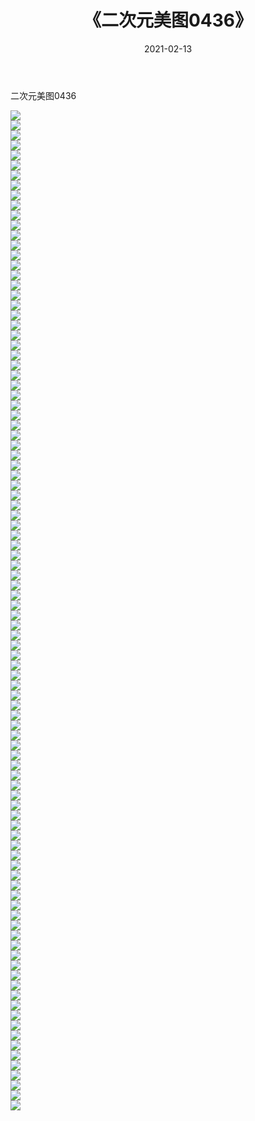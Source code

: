 ﻿---
layout: post
title:  《二次元美图0436》
date:   2021-02-13
img: http://imgx.orgx.ga/二次元/2021/二次元美图0436/000.jpg
categories: [美女, 清纯, 唯美]
---

二次元美图0436

 ![](http://imgx.orgx.ga/二次元/2021/二次元美图0436/001.jpg) <br>![](http://imgx.orgx.ga/二次元/2021/二次元美图0436/002.jpg) <br>![](http://imgx.orgx.ga/二次元/2021/二次元美图0436/003.jpg) <br>![](http://imgx.orgx.ga/二次元/2021/二次元美图0436/004.jpg) <br>![](http://imgx.orgx.ga/二次元/2021/二次元美图0436/005.jpg) <br>![](http://imgx.orgx.ga/二次元/2021/二次元美图0436/006.jpg) <br>![](http://imgx.orgx.ga/二次元/2021/二次元美图0436/007.jpg) <br>![](http://imgx.orgx.ga/二次元/2021/二次元美图0436/008.jpg) <br>![](http://imgx.orgx.ga/二次元/2021/二次元美图0436/009.jpg) <br>![](http://imgx.orgx.ga/二次元/2021/二次元美图0436/010.jpg) <br>![](http://imgx.orgx.ga/二次元/2021/二次元美图0436/011.jpg) <br>![](http://imgx.orgx.ga/二次元/2021/二次元美图0436/012.jpg) <br>![](http://imgx.orgx.ga/二次元/2021/二次元美图0436/013.jpg) <br>![](http://imgx.orgx.ga/二次元/2021/二次元美图0436/014.jpg) <br>![](http://imgx.orgx.ga/二次元/2021/二次元美图0436/015.jpg) <br>![](http://imgx.orgx.ga/二次元/2021/二次元美图0436/016.jpg) <br>![](http://imgx.orgx.ga/二次元/2021/二次元美图0436/017.jpg) <br>![](http://imgx.orgx.ga/二次元/2021/二次元美图0436/018.jpg) <br>![](http://imgx.orgx.ga/二次元/2021/二次元美图0436/019.jpg) <br>![](http://imgx.orgx.ga/二次元/2021/二次元美图0436/020.jpg) <br>![](http://imgx.orgx.ga/二次元/2021/二次元美图0436/021.jpg) <br>![](http://imgx.orgx.ga/二次元/2021/二次元美图0436/022.jpg) <br>![](http://imgx.orgx.ga/二次元/2021/二次元美图0436/023.jpg) <br>![](http://imgx.orgx.ga/二次元/2021/二次元美图0436/024.jpg) <br>![](http://imgx.orgx.ga/二次元/2021/二次元美图0436/025.jpg) <br>![](http://imgx.orgx.ga/二次元/2021/二次元美图0436/026.jpg) <br>![](http://imgx.orgx.ga/二次元/2021/二次元美图0436/027.jpg) <br>![](http://imgx.orgx.ga/二次元/2021/二次元美图0436/028.jpg) <br>![](http://imgx.orgx.ga/二次元/2021/二次元美图0436/029.jpg) <br>![](http://imgx.orgx.ga/二次元/2021/二次元美图0436/030.jpg) <br>![](http://imgx.orgx.ga/二次元/2021/二次元美图0436/031.jpg) <br>![](http://imgx.orgx.ga/二次元/2021/二次元美图0436/032.jpg) <br>![](http://imgx.orgx.ga/二次元/2021/二次元美图0436/033.jpg) <br>![](http://imgx.orgx.ga/二次元/2021/二次元美图0436/034.jpg) <br>![](http://imgx.orgx.ga/二次元/2021/二次元美图0436/035.jpg) <br>![](http://imgx.orgx.ga/二次元/2021/二次元美图0436/036.jpg) <br>![](http://imgx.orgx.ga/二次元/2021/二次元美图0436/037.jpg) <br>![](http://imgx.orgx.ga/二次元/2021/二次元美图0436/038.jpg) <br>![](http://imgx.orgx.ga/二次元/2021/二次元美图0436/039.jpg) <br>![](http://imgx.orgx.ga/二次元/2021/二次元美图0436/040.jpg) <br>![](http://imgx.orgx.ga/二次元/2021/二次元美图0436/041.jpg) <br>![](http://imgx.orgx.ga/二次元/2021/二次元美图0436/042.jpg) <br>![](http://imgx.orgx.ga/二次元/2021/二次元美图0436/043.jpg) <br>![](http://imgx.orgx.ga/二次元/2021/二次元美图0436/044.jpg) <br>![](http://imgx.orgx.ga/二次元/2021/二次元美图0436/045.jpg) <br>![](http://imgx.orgx.ga/二次元/2021/二次元美图0436/046.jpg) <br>![](http://imgx.orgx.ga/二次元/2021/二次元美图0436/047.jpg) <br>![](http://imgx.orgx.ga/二次元/2021/二次元美图0436/048.jpg) <br>![](http://imgx.orgx.ga/二次元/2021/二次元美图0436/049.jpg) <br>![](http://imgx.orgx.ga/二次元/2021/二次元美图0436/050.jpg) <br>![](http://imgx.orgx.ga/二次元/2021/二次元美图0436/051.jpg) <br>![](http://imgx.orgx.ga/二次元/2021/二次元美图0436/052.jpg) <br>![](http://imgx.orgx.ga/二次元/2021/二次元美图0436/053.jpg) <br>![](http://imgx.orgx.ga/二次元/2021/二次元美图0436/054.jpg) <br>![](http://imgx.orgx.ga/二次元/2021/二次元美图0436/055.jpg) <br>![](http://imgx.orgx.ga/二次元/2021/二次元美图0436/056.jpg) <br>![](http://imgx.orgx.ga/二次元/2021/二次元美图0436/057.jpg) <br>![](http://imgx.orgx.ga/二次元/2021/二次元美图0436/058.jpg) <br>![](http://imgx.orgx.ga/二次元/2021/二次元美图0436/059.jpg) <br>![](http://imgx.orgx.ga/二次元/2021/二次元美图0436/060.jpg) <br>![](http://imgx.orgx.ga/二次元/2021/二次元美图0436/061.jpg) <br>![](http://imgx.orgx.ga/二次元/2021/二次元美图0436/062.jpg) <br>![](http://imgx.orgx.ga/二次元/2021/二次元美图0436/063.jpg) <br>![](http://imgx.orgx.ga/二次元/2021/二次元美图0436/064.jpg) <br>![](http://imgx.orgx.ga/二次元/2021/二次元美图0436/065.jpg) <br>![](http://imgx.orgx.ga/二次元/2021/二次元美图0436/066.jpg) <br>![](http://imgx.orgx.ga/二次元/2021/二次元美图0436/067.jpg) <br>![](http://imgx.orgx.ga/二次元/2021/二次元美图0436/068.jpg) <br>![](http://imgx.orgx.ga/二次元/2021/二次元美图0436/069.jpg) <br>![](http://imgx.orgx.ga/二次元/2021/二次元美图0436/070.jpg) <br>![](http://imgx.orgx.ga/二次元/2021/二次元美图0436/071.jpg) <br>![](http://imgx.orgx.ga/二次元/2021/二次元美图0436/072.jpg) <br>![](http://imgx.orgx.ga/二次元/2021/二次元美图0436/073.jpg) <br>![](http://imgx.orgx.ga/二次元/2021/二次元美图0436/074.jpg) <br>![](http://imgx.orgx.ga/二次元/2021/二次元美图0436/075.jpg) <br>![](http://imgx.orgx.ga/二次元/2021/二次元美图0436/076.jpg) <br>![](http://imgx.orgx.ga/二次元/2021/二次元美图0436/077.jpg) <br>![](http://imgx.orgx.ga/二次元/2021/二次元美图0436/078.jpg) <br>![](http://imgx.orgx.ga/二次元/2021/二次元美图0436/079.jpg) <br>![](http://imgx.orgx.ga/二次元/2021/二次元美图0436/080.jpg) <br>![](http://imgx.orgx.ga/二次元/2021/二次元美图0436/081.jpg) <br>![](http://imgx.orgx.ga/二次元/2021/二次元美图0436/082.jpg) <br>![](http://imgx.orgx.ga/二次元/2021/二次元美图0436/083.jpg) <br>![](http://imgx.orgx.ga/二次元/2021/二次元美图0436/084.jpg) <br>![](http://imgx.orgx.ga/二次元/2021/二次元美图0436/085.jpg) <br>![](http://imgx.orgx.ga/二次元/2021/二次元美图0436/086.jpg) <br>![](http://imgx.orgx.ga/二次元/2021/二次元美图0436/087.jpg) <br>![](http://imgx.orgx.ga/二次元/2021/二次元美图0436/088.jpg) <br>![](http://imgx.orgx.ga/二次元/2021/二次元美图0436/089.jpg) <br>![](http://imgx.orgx.ga/二次元/2021/二次元美图0436/090.jpg) <br>![](http://imgx.orgx.ga/二次元/2021/二次元美图0436/091.jpg) <br>![](http://imgx.orgx.ga/二次元/2021/二次元美图0436/092.jpg) <br>![](http://imgx.orgx.ga/二次元/2021/二次元美图0436/093.jpg) <br>![](http://imgx.orgx.ga/二次元/2021/二次元美图0436/094.jpg) <br>![](http://imgx.orgx.ga/二次元/2021/二次元美图0436/095.jpg) <br>![](http://imgx.orgx.ga/二次元/2021/二次元美图0436/096.jpg) <br>![](http://imgx.orgx.ga/二次元/2021/二次元美图0436/097.jpg) <br>![](http://imgx.orgx.ga/二次元/2021/二次元美图0436/098.jpg) <br>![](http://imgx.orgx.ga/二次元/2021/二次元美图0436/099.jpg) <br>![](http://imgx.orgx.ga/二次元/2021/二次元美图0436/100.jpg) <br>
